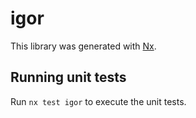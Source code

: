 # igor

This library was generated with [Nx](https://nx.dev).

## Running unit tests

Run `nx test igor` to execute the unit tests.
